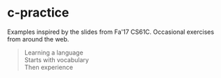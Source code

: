 # c-practice
Examples inspired by the slides from Fa'17 CS61C. Occasional exercises from around the web.

>Learning a language<br>
>Starts with vocabulary<br>
>Then experience
